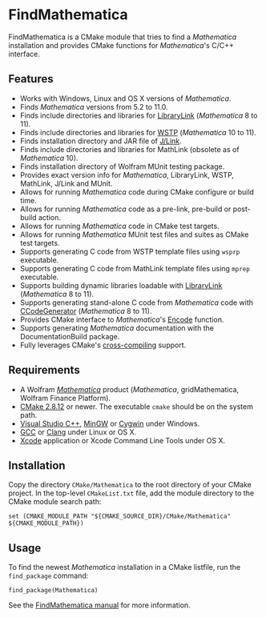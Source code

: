 FindMathematica
===============

FindMathematica is a CMake module that tries to find a *Mathematica* installation and
provides CMake functions for *Mathematica*'s C/C++ interface.

Features
--------

* Works with Windows, Linux and OS X versions of *Mathematica*.
* Finds *Mathematica* versions from 5.2 to 11.0.
* Finds include directories and libraries for [LibraryLink][wll] (*Mathematica* 8 to 11).
* Finds include directories and libraries for [WSTP][wstp] (*Mathematica* 10 to 11).
* Finds installation directory and JAR file of [J/Link][jlnk].
* Finds include directories and libraries for MathLink (obsolete as of *Mathematica* 10).
* Finds installation directory of Wolfram MUnit testing package.
* Provides exact version info for *Mathematica*, LibraryLink, WSTP, MathLink, J/Link and MUnit.
* Allows for running *Mathematica* code during CMake configure or build time.
* Allows for running *Mathematica* code as a pre-link, pre-build or post-build action.
* Allows for running *Mathematica* code in CMake test targets.
* Allows for running *Mathematica* MUnit test files and suites as CMake test targets.
* Supports generating C code from WSTP template files using `wsprp` executable.
* Supports generating C code from MathLink template files using `mprep` executable.
* Supports building dynamic libraries loadable with [LibraryLink][wll] (*Mathematica* 8 to 11).
* Supports generating stand-alone C code from *Mathematica* code with [CCodeGenerator][ccg]
  (*Mathematica* 8 to 11).
* Provides CMake interface to *Mathematica*'s [Encode][encd] function.
* Supports generating *Mathematica* documentation with the DocumentationBuild package.
* Fully leverages CMake's [cross-compiling][ccrc] support.

Requirements
------------

* A Wolfram [*Mathematica*][wmma] product (*Mathematica*, gridMathematica, Wolfram Finance Platform).
* [CMake 2.8.12][cmk] or newer. The executable `cmake` should be on the system path.
* [Visual Studio C++][vslstd], [MinGW][mingw] or [Cygwin][cgwn] under Windows.
* [GCC][gcc] or [Clang][clang] under Linux or OS X.
* [Xcode][xcdt] application or Xcode Command Line Tools under OS X.

Installation
------------

Copy the directory `CMake/Mathematica` to the root directory of your CMake project. In the
top-level `CMakeList.txt` file, add the module directory to the CMake module search path:

    set (CMAKE_MODULE_PATH "${CMAKE_SOURCE_DIR}/CMake/Mathematica" ${CMAKE_MODULE_PATH})

Usage
-----

To find the newest *Mathematica* installation in a CMake listfile, run the `find_package`
command:

    find_package(Mathematica)

See the [FindMathematica manual][manual] for more information.

[ccg]:http://reference.wolfram.com/language/CCodeGenerator/guide/CCodeGenerator.html
[ccrc]:http://www.cmake.org/Wiki/CMake_Cross_Compiling
[clang]:http://clang.llvm.org/
[cgwn]:http://www.cygwin.com/
[cmk]:http://www.cmake.org/download/
[encd]:http://reference.wolfram.com/language/ref/Encode.html
[gcc]:http://gcc.gnu.org/
[jlnk]:http://reference.wolfram.com/language/JLink/tutorial/Overview.html
[manual]:https://github.com/sakra/FindMathematica/blob/master/MANUAL.md
[mingw]:http://www.mingw.org/
[vslstd]:http://msdn.microsoft.com/vstudio/
[wll]:http://reference.wolfram.com/language/guide/LibraryLink.html
[wmma]:http://www.wolfram.com/mathematica/
[wstp]:http://reference.wolfram.com/language/tutorial/WSTPAndExternalProgramCommunicationOverview.html
[xcdt]:http://developer.apple.com/xcode/
